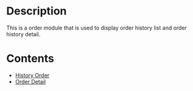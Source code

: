 # Description
This is a order module that is used to display order history list and order history detail.

# Contents
- [History Order](history/readme.md) 
- [Order Detail](history/readme.md) 

